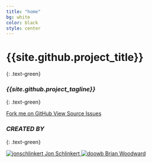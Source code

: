 ```yaml
---
title: "home"
bg: white
color: black
style: center
---
```


# {{site.github.project_title}}
{: .text-green}

<span class="fa-stack subtlecircle" style="font-size:100px; background:rgba(255,166,0,0.1)">
  <i class="fa fa-circle fa-stack-2x text-white"></i>
  <i class="fa fa-code fa-stack-1x text-orange"></i>
</span>

### *{{site.github.project_tagline}}*
{: .text-green}

<span id="forkongithub">
  <a href="{{site.github.repository_url}}" class="bg-blue">
    Fork me on GitHub
  </a>
</span>

<span id="github-buttons">
  <a href="{{site.github.repository_url}}" class="bg-blue">
    View Source
  </a>
  <a href="{{site.github.issues_url}}" class="bg-blue">
    Issues
  </a>
</span>

### *CREATED BY*
{: .text-green}

<div id="created-by">
  <a href="https://github.com/jonschlinkert" class="bg-white row half column">
    <img src="https://avatars1.githubusercontent.com/u/383994?v=3&s=460" alt="jonschlinkert">
    <span>Jon Schlinkert</span>
  </a>
  <a href="https://github.com/doowb" class="bg-white row half column">
    <img src="https://avatars1.githubusercontent.com/u/995160?v=3&s=460" alt="doowb">
    <span>Brian Woodward</span>
  </a>
</div>
